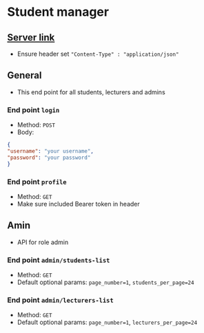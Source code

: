 # Student manager

## [Server link](https://education-manager.fly.dev/fer201m/api)
 - Ensure header set `"Content-Type" : "application/json"`

## General
 - This end point for all students, lecturers and admins

### End point `login`
 - Method: `POST`
 - Body:
 ```json
 {
 "username": "your username",
 "password": "your password"
 }
```

### End point `profile`
 - Method: `GET`
 - Make sure included Bearer token in header

## Amin
 - API for role admin

### End point `admin/students-list`
 - Method: `GET`
 - Default optional params: `page_number=1`, `students_per_page=24`

### End point `admin/lecturers-list`
 - Method: `GET`
 - Default optional params: `page_number=1`, `lecturers_per_page=24`
